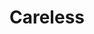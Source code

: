 ---
layout: post
title:  "Careless"
postImg: /images/temp_tiny.png
episodeNumber: 29
soundcloudPodcast: 519027630
spotifySong: 
soundcloudStream: careless
---